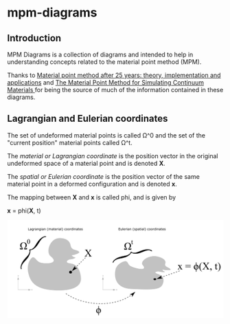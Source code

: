 # mpm-diagrams

## Introduction

MPM Diagrams is a collection of diagrams and intended to help in understanding concepts related to the material point method (MPM).

Thanks to [Material point method after 25 years: theory, implementation and applications](https://www.researchgate.net/publication/336796234_Material_point_method_after_25_years_theory_implementation_and_applications) and [The Material Point Method for Simulating
Continuum Materials
](http://alexey.stomakhin.com/research/siggraph2016_mpm.pdf) for being the source of much of the information contained in these diagrams.

## Lagrangian and Eulerian coordinates

The set of undeformed material points is called Ω^0 and the set of the "current position" material points called Ω^t.

The <i>material or Lagrangian coordinate</i> is the position vector in the original undeformed space of a material point and is denoted <b>X</b>.

The <i>spatial or Eulerian coordinate</i> is the position vector of the same material point in a deformed configuration and is denoted <b>x</b>.

The mapping between <b>X</b> and <b>x</b> is called phi, and is given by

<b>x</b> = phi(<b>X</b>, t)

![00_lagrangian_and_eulerian_coordinates](00_lagrangian_and_eulerian_coordinates.png?raw=true "00_lagrangian_and_eulerian_coordinates")
